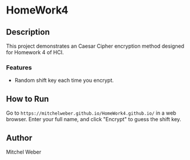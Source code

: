 # HomeWork4

## Description
This project demonstrates an Caesar Cipher encryption method designed for Homework 4 of HCI.

### Features
- Random shift key each time you encrypt.

## How to Run
Go to `https://mitchelweber.github.io/HomeWork4.github.io/` in a web browser. Enter your full name, and click "Encrypt" to guess the shift key.

## Author
Mitchel Weber

